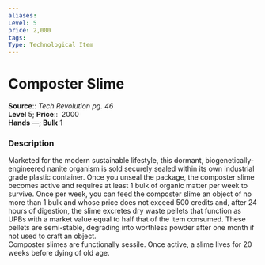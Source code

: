 ```yaml
---
aliases: 
Level: 5
price: 2,000
tags: 
Type: Technological Item
---
```


# Composter Slime

**Source**:: _Tech Revolution pg. 46_  
**Level** 5;
**Price**::  2000  
**Hands** —; **Bulk** 1

### Description

Marketed for the modern sustainable lifestyle, this dormant, biogenetically-engineered nanite organism is sold securely sealed within its own industrial grade plastic container. Once you unseal the package, the composter slime becomes active and requires at least 1 bulk of organic matter per week to survive. Once per week, you can feed the composter slime an object of no more than 1 bulk and whose price does not exceed 500 credits and, after 24 hours of digestion, the slime excretes dry waste pellets that function as UPBs with a market value equal to half that of the item consumed. These pellets are semi-stable, degrading into worthless powder after one month if not used to craft an object.  
Composter slimes are functionally sessile. Once active, a slime lives for 20 weeks before dying of old age.
